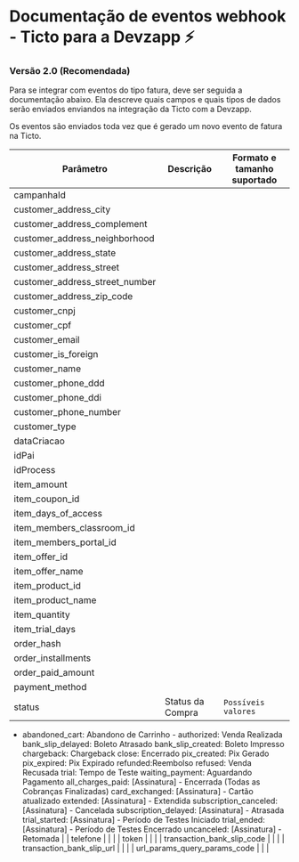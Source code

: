 # Documentação de eventos webhook - Ticto para a Devzapp ⚡

### Versão 2.0 (Recomendada)

Para se integrar com eventos do tipo fatura, deve ser seguida a documentação abaixo.
Ela descreve quais campos e quais tipos de dados serão enviados enviandos na integração da Ticto com a Devzapp.

Os eventos são enviados toda vez que é gerado um novo evento de fatura na Ticto.

Parâmetro | Descrição | Formato e tamanho suportado
| ------------------ | ------------------ | ------------------ |
| campanhaId | | |
| customer_address_city | | |
| customer_address_complement | | |
| customer_address_neighborhood | | |
| customer_address_state | | |
| customer_address_street | | |
| customer_address_street_number | | |
| customer_address_zip_code | | |
| customer_cnpj | | |
| customer_cpf | | |
| customer_email | | |
| customer_is_foreign | | |
| customer_name | | |
| customer_phone_ddd | | |
| customer_phone_ddi | | |
| customer_phone_number | | |
| customer_type | | |
| dataCriacao | | |
| idPai | | |  
| idProcess | | 
| item_amount | | 
| item_coupon_id | | 
| item_days_of_access | | 
| item_members_classroom_id | | 
| item_members_portal_id | | 
| item_offer_id | | 
| item_offer_name | | 
| item_product_id | | 
| item_product_name | | 
| item_quantity | | 
| item_trial_days | | 
| order_hash | | 
| order_installments | | 
| order_paid_amount | | 
| payment_method | | 
| status | Status da Compra | `Possíveis valores`
- abandoned_cart: Abandono de Carrinho - authorized: Venda Realizada bank_slip_delayed: Boleto Atrasado bank_slip_created: Boleto Impresso chargeback: Chargeback close: Encerrado pix_created: Pix Gerado pix_expired: Pix Expirado refunded:Reembolso refused: Venda Recusada
trial: Tempo de Teste
waiting_payment: Aguardando Pagamento
all_charges_paid: [Assinatura] - Encerrada (Todas as Cobranças Finalizadas)
card_exchanged: [Assinatura] - Cartão atualizado
extended: [Assinatura] - Extendida
subscription_canceled: [Assinatura] - Cancelada
subscription_delayed: [Assinatura] - Atrasada
trial_started: [Assinatura] - Período de Testes Iniciado
trial_ended: [Assinatura] - Período de Testes Encerrado
uncanceled: [Assinatura] - Retomada |
| telefone | | |
| token | | |
| transaction_bank_slip_code | | |
| transaction_bank_slip_url | | |
| url_params_query_params_code | | |
